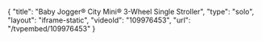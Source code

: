{
    "title": "Baby Jogger&reg; City Mini&reg; 3-Wheel Single Stroller",
    "type": "solo",
    "layout": "iframe-static",
    "videoId": "109976453",
    "url": "\/tvpembed\/109976453"
}